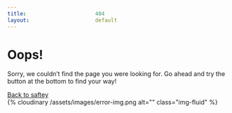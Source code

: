 ```yaml
---
title:						404
layout:						default
---
```



<div class="min-vh-100 d-flex align-items-center ">
  <div class="container">
    <div class="row align-items-center p-lg-12">
      <div class="col-lg-4 col-12">
	      <h1 class="display-3 mb-3 font-weight-bold ">Oops!</h1>
	      <p class="mb-4">
          Sorry, we couldn’t find the page you were looking for. Go ahead and try the button at the bottom to find your way!
	      </p>
	      <a href="{{ site.url }}" class="btn btn-primary">Back to saftey</a>
		  </div>
		  <div class="offset-lg-1 col-lg-7 col-12 text-center">
		  	{% cloudinary /assets/images/error-img.png alt="" class="img-fluid" %}
		  </div>
    </div>
  </div>
</div>